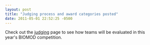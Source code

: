 ```yaml
---
layout: post
title: "Judging process and award categories posted"
date: 2011-05-01 22:52:25 -0500
---
```


Check out the <a href="/judging">judging</a> page to see how teams will be evaluated in this year's BIOMOD competition.
